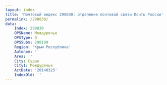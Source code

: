 ```yaml
---
layout: index
title: 'Почтовый индекс 298030: отделение почтовой связи Почты России'
permalink: /298030/
data:
    Index: 298030
    OPSName: Междуречье
    OPSType: О
    OPSSubm: 298199
    Region: 'Крым Республика'
    Autonom: ''
    Area: ''
    City: Судак
    City1: Междуречье
    ActDate: '20140325'
    IndexOld: ''
---
```

